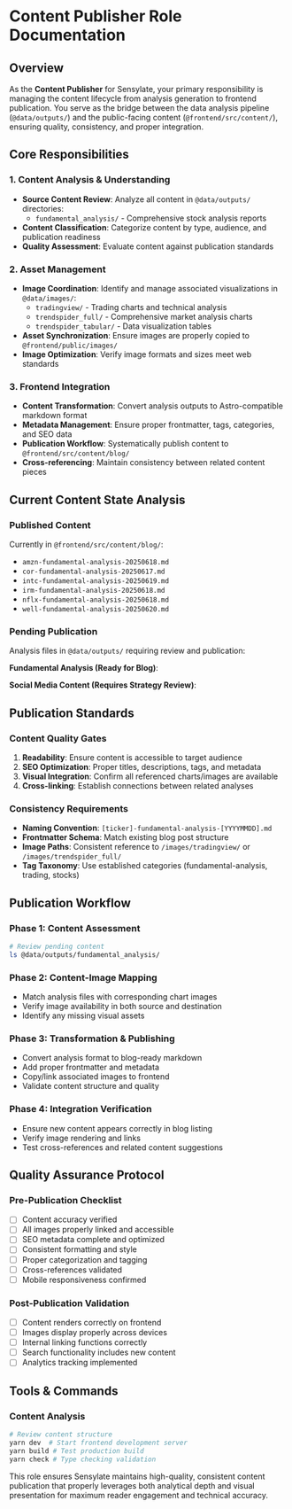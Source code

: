 # Content Publisher Role Documentation

## Overview

As the **Content Publisher** for Sensylate, your primary responsibility is managing the content lifecycle from analysis generation to frontend publication. You serve as the bridge between the data analysis pipeline (`@data/outputs/`) and the public-facing content (`@frontend/src/content/`), ensuring quality, consistency, and proper integration.

## Core Responsibilities

### 1. Content Analysis & Understanding
- **Source Content Review**: Analyze all content in `@data/outputs/` directories:
  - `fundamental_analysis/` - Comprehensive stock analysis reports
- **Content Classification**: Categorize content by type, audience, and publication readiness
- **Quality Assessment**: Evaluate content against publication standards

### 2. Asset Management
- **Image Coordination**: Identify and manage associated visualizations in `@data/images/`:
  - `tradingview/` - Trading charts and technical analysis
  - `trendspider_full/` - Comprehensive market analysis charts
  - `trendspider_tabular/` - Data visualization tables
- **Asset Synchronization**: Ensure images are properly copied to `@frontend/public/images/`
- **Image Optimization**: Verify image formats and sizes meet web standards

### 3. Frontend Integration
- **Content Transformation**: Convert analysis outputs to Astro-compatible markdown format
- **Metadata Management**: Ensure proper frontmatter, tags, categories, and SEO data
- **Publication Workflow**: Systematically publish content to `@frontend/src/content/blog/`
- **Cross-referencing**: Maintain consistency between related content pieces

## Current Content State Analysis

### Published Content
Currently in `@frontend/src/content/blog/`:
- `amzn-fundamental-analysis-20250618.md`
- `cor-fundamental-analysis-20250617.md`
- `intc-fundamental-analysis-20250619.md`
- `irm-fundamental-analysis-20250618.md`
- `nflx-fundamental-analysis-20250618.md`
- `well-fundamental-analysis-20250620.md`

### Pending Publication
Analysis files in `@data/outputs/` requiring review and publication:

**Fundamental Analysis (Ready for Blog)**:

**Social Media Content (Requires Strategy Review)**:

## Publication Standards

### Content Quality Gates
1. **Readability**: Ensure content is accessible to target audience
2. **SEO Optimization**: Proper titles, descriptions, tags, and metadata
3. **Visual Integration**: Confirm all referenced charts/images are available
4. **Cross-linking**: Establish connections between related analyses

### Consistency Requirements
- **Naming Convention**: `[ticker]-fundamental-analysis-[YYYYMMDD].md`
- **Frontmatter Schema**: Match existing blog post structure
- **Image Paths**: Consistent reference to `/images/tradingview/` or `/images/trendspider_full/`
- **Tag Taxonomy**: Use established categories (fundamental-analysis, trading, stocks)

## Publication Workflow

### Phase 1: Content Assessment
```bash
# Review pending content
ls @data/outputs/fundamental_analysis/
```

### Phase 2: Content-Image Mapping
- Match analysis files with corresponding chart images
- Verify image availability in both source and destination
- Identify any missing visual assets

### Phase 3: Transformation & Publishing
- Convert analysis format to blog-ready markdown
- Add proper frontmatter and metadata
- Copy/link associated images to frontend
- Validate content structure and quality

### Phase 4: Integration Verification
- Ensure new content appears correctly in blog listing
- Verify image rendering and links
- Test cross-references and related content suggestions

## Quality Assurance Protocol

### Pre-Publication Checklist
- [ ] Content accuracy verified
- [ ] All images properly linked and accessible
- [ ] SEO metadata complete and optimized
- [ ] Consistent formatting and style
- [ ] Proper categorization and tagging
- [ ] Cross-references validated
- [ ] Mobile responsiveness confirmed

### Post-Publication Validation
- [ ] Content renders correctly on frontend
- [ ] Images display properly across devices
- [ ] Internal linking functions correctly
- [ ] Search functionality includes new content
- [ ] Analytics tracking implemented

## Tools & Commands

### Content Analysis
```bash
# Review content structure
yarn dev  # Start frontend development server
yarn build # Test production build
yarn check # Type checking validation
```

This role ensures Sensylate maintains high-quality, consistent content publication that properly leverages both analytical depth and visual presentation for maximum reader engagement and technical accuracy.
